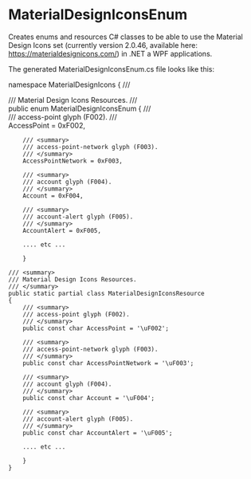 # MaterialDesignIconsEnum
Creates enums and resources C# classes to be able to use the Material Design Icons set (currently version 2.0.46, available here: https://materialdesignicons.com/) in .NET a WPF applications.

The generated MaterialDesignIconsEnum.cs file looks like this:

namespace MaterialDesignIcons
{
	/// <summary>
	/// Material Design Icons Resources.
	/// </summary>
	public enum MaterialDesignIconsEnum
	{
		/// <summary>
		/// access-point glyph (F002).
		/// </summary>
		AccessPoint = 0xF002,

		/// <summary>
		/// access-point-network glyph (F003).
		/// </summary>
		AccessPointNetwork = 0xF003,

		/// <summary>
		/// account glyph (F004).
		/// </summary>
		Account = 0xF004,

		/// <summary>
		/// account-alert glyph (F005).
		/// </summary>
		AccountAlert = 0xF005,
        
        .... etc ...
        
        }
        
	/// <summary>
	/// Material Design Icons Resources.
	/// </summary>
	public static partial class MaterialDesignIconsResource
	{
		/// <summary>
		/// access-point glyph (F002).
		/// </summary>
		public const char AccessPoint = '\uF002';

		/// <summary>
		/// access-point-network glyph (F003).
		/// </summary>
		public const char AccessPointNetwork = '\uF003';

		/// <summary>
		/// account glyph (F004).
		/// </summary>
		public const char Account = '\uF004';

		/// <summary>
		/// account-alert glyph (F005).
		/// </summary>
		public const char AccountAlert = '\uF005';
          
        .... etc ...
        
        }
    }